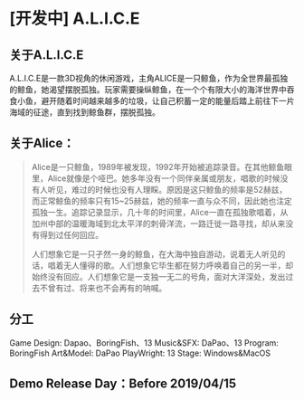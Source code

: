 # [开发中] A.L.I.C.E

## 关于A.L.I.C.E

A.L.I.C.E是一款3D视角的休闲游戏，主角ALICE是一只鲸鱼，作为全世界最孤独的鲸鱼，她渴望摆脱孤独。玩家需要操纵鲸鱼，在一个个有限大小的海洋世界中吞食小鱼，避开随着时间越来越多的垃圾，让自己积蓄一定的能量后踏上前往下一片海域的征途，直到找到鲸鱼群，摆脱孤独。

## 关于Alice：

> ​	Alice是一只鲸鱼，1989年被发现，1992年开始被追踪录音。在其他鲸鱼眼里，Alice就像是个哑巴。她多年没有一个同伴亲属或朋友，唱歌的时候没有人听见，难过的时候也没有人理睬。原因是这只鲸鱼的频率是52赫兹，而正常鲸鱼的频率只有15~25赫兹，她的频率一直与众不同，因此她也注定孤独一生。追踪记录显示，几十年的时间里，Alice一直在孤独歌唱着，从加州中部的温暖海域到北太平洋的刺骨洋流，一路迁徙一路寻找，却从来没有得到过任何回应。
>
> ​	人们想象它是一只孑然一身的鲸鱼，在大海中独自游动，说着无人听见的话，唱着无人懂得的歌。人们想象它毕生都在努力呼唤着自己的另一半，却始终没有回应。人们想象它是一支独一无二的号角，面对大洋深处，发出过去不曾有过、将来也不会再有的呐喊。

## 分工

Game Design: Dapao、BoringFish、13
Music&SFX: DaPao、13
Program: BoringFish
Art&Model: DaPao 
PlayWright: 13
Stage: Windows&MacOS

## Demo Release Day：Before 2019/04/15

